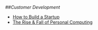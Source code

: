 ##_Customer Development_

- [How to Build a Startup](https://www.udacity.com/course/ep245)
- [The Rise & Fall of Personal Computing](http://www.asymco.com/2012/01/17/the-rise-and-fall-of-personal-computing/)